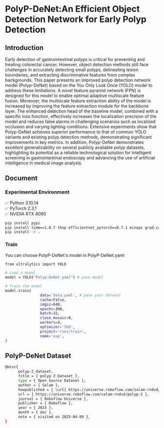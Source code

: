 # PolyP-DeNet:An Efficient Object Detection Network for Early Polyp Detection
## Introduction
Early detection of gastrointestinal polyps is critical for preventing and treating colorectal cancer. However, object detection methods still face challenges in accurately detecting small polyps, delineating lesion boundaries, and extracting discriminative features from complex backgrounds. This paper presents an improved polyp detection network model (Polyp-DeNet) based on the You Only Look Once (YOLO) model to address these limitations. A novel feature pyramid network (FPN) is designed for this model to enable optimal adaptive multiscale feature fusion. Moreover, the multiscale feature extraction ability of the model is increased by improving the feature extraction module for the backbone layer. The enhanced detection head of the baseline model, combined with a specific loss function, effectively increases the localization precision of the model and reduces false alarms in challenging scenarios such as localized occlusion and varying lighting conditions. Extensive experiments show that Polyp-DeNet achieves superior performance to that of common YOLO variants and existing polyp detection methods, demonstrating significant improvements in key metrics. In addition, Polyp-DeNet demonstrates excellent generalizability on several publicly available polyp datasets, highlighting its potential as a reliable technological solution for intelligent screening in gastrointestinal endoscopy and advancing the use of artificial intelligence in medical image analysis.
## Document
### Experimental Environment
✅ Python 3.10.14  
✅ PyTorch 2.3.1  
✅ NVIDIA RTX 4090
```bash
pip install pypi
pip install timm==1.0.7 thop efficientnet_pytorch==0.7.1 einops grad-cam==1.4.8 dill==0.3.8 albumentations==1.4.11 pytorch_wavelets==1.3.0 tidecv PyWavelets opencv-python -i https://pypi.tuna.tsinghua.edu.cn/simple
pip install -e .
```
### Train
You can choose PolyP-DeNet's model in PolyP-DeNet.yaml
```bash
from ultralytics import YOLO

# Load a model
model = YOLO("Polyp-DeNet.yaml") # pase model

# Train the model
model.train(
                data='data.yaml', # pase your dataset
                cache=False,
                imgsz=640,
                epochs=300,
                batch=32,
                close_mosaic=0,
                workers=4, 
                optimizer='SGD', 
                project='runs/train',
                name='exp',
)
```
## PolyP-DeNet Dataset
```bash
@misc{
      polyp-2_dataset,
      title = { polyp 2 Dataset },
      type = { Open Source Dataset },
      author = { Salam },
      howpublished = { \url{ https://universe.roboflow.com/salam-rndvd/polyp-2 } },
      url = { https://universe.roboflow.com/salam-rndvd/polyp-2 },
      journal = { Roboflow Universe },
      publisher = { Roboflow },
      year = { 2023 },
      month = { dec },
      note = { visited on 2025-04-09 },
}
```
